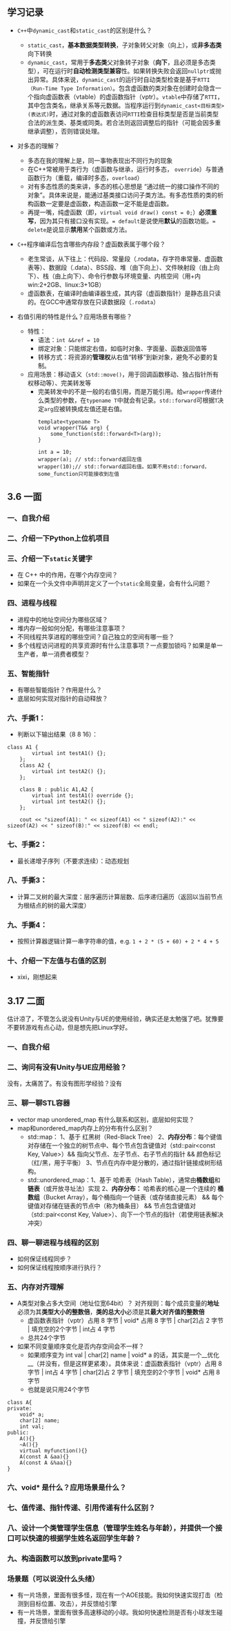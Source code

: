 ## 学习记录
- `C++`中`dynamic_cast`和`static_cast`的区别是什么？
  - `static_cast`，**基本数据类型转换**，子对象转父对象（向上），或**非多态类**向下转换
  - `dynamic_cast`，常用于**多态类**父对象转子对象（**向下**，且必须是多态类型），可在运行时**自动检测类型兼容**性。如果转换失败会返回`nullptr`或抛出异常。具体来说，`dynamic_cast`的运行时自动类型检查是基于`RTTI（Run-Time Type Information）`。包含虚函数的类对象在创建时会隐含一个指向虚函数表（vtable）的虚函数指针（vptr）。`vtable`中存储了`RTTI`，其中包含类名，继承关系等元数据。当程序运行到`dynamic_cast<目标类型>(表达式)`时，通过对象的虚函数表访问`RTTI`检查目标类型是否是当前类型合法的派生类、基类或同类。若合法则返回调整后的指针（可能会因多重继承调整），否则错误处理。

- 对多态的理解？
  - 多态在我的理解上是，同一事物表现出不同行为的现象
  - 在C++常被用于类行为（虚函数与继承，运行时多态， `override`）与普通函数行为（重载，编译时多态，`overload`）
  - 对有多态性质的类来讲，多态的核心思想是 “通过统一的接口操作不同的对象”。具体来说是，能通过基类接口访问子类方法。有多态性质的类的析构函数一定要是虚函数，构造函数一定不能是虚函数。
  - 再提一嘴，纯虚函数（即，`virtual void draw() const = 0;`）**必须重写**，因为其只有接口没有实现。`= default`是说使用**默认**的函数功能。`= delete`是说显示**禁用**某个函数或方法。

- `C++`程序编译后包含哪些内存段？虚函数表属于哪个段？
  - 老生常谈，从下往上：代码段、常量段（.rodata，存字符串常量、虚函数表等）、数据段（.data）、BSS段、堆（由下向上）、文件映射段（由上向下）、栈（由上向下）、命令行参数与环境变量、内核空间（用+内 win:2+2GB、linux:3+1GB）
  - 虚函数表，在编译时由编译器生成，其内容（虚函数指针）是静态且只读的。在GCC中通常存放在只读数据段（`.rodata`）

- 右值引用的特性是什么？应用场景有哪些？
  - 特性：
    - 语法：`int &&ref = 10`
    - 绑定对象：只能绑定右值，如临时对象、字面量、函数返回值等
    - 转移方式：将资源的**管理权**从右值“转移”到新对象，避免不必要的复制。
  - 应用场景：移动语义（`std::move()`，用于回调函数移动、独占指针所有权移动等）、完美转发等
    - 完美转发中的不是一般的右值引用，而是万能引用。给`wrapper`传递什么类型的参数，在`typename T`中就会有记录。`std::forward`可根据`T`决定`arg`应被转换成左值还是右值。
		```CXX
		template<typename T>
		void wrapper(T&& arg) {
		    some_function(std::forward<T>(arg));
		}
		
		int a = 10;
		wrapper(a); // std::forward返回左值
		wrapper(10);// std::forward返回右值。如果不用std::forward，some_function只可能接收到左值
		```
## 3.6 一面
### 一、自我介绍
### 二、介绍一下Python上位机项目
###  三、介绍一下`static`关键字
- 在 C++ 中的作用，在哪个内存空间？
- 如果在一个头文件中声明并定义了一个`static`全局变量，会有什么问题？
### 四、进程与线程
- 进程中的地址空间分为哪些区域？
- 堆内存一般如何分配，有哪些注意事项？
- 不同线程共享进程的哪些空间？自己独立的空间有哪一些？
- 多个线程访问进程的共享资源时有什么注意事项？一点要加锁吗？如果是单一生产者，单一消费者模型？
###  五、智能指针
- 有哪些智能指针？作用是什么？
- 底层如何实现对指针的自动释放？
###  六、手撕1：
- 判断以下输出结果（8 8 16）：
```CXX
class A1 {
		virtual int testA1() {};
	};
	class A2 {
		virtual int testA2() {};
	};

	class B : public A1,A2 {
		virtual int testA1() override {};
		virtual int testA2() {};
	};

	cout << "sizeof(A1): " << sizeof(A1) << " sizeof(A2):" << sizeof(A2) << " sizeof(B):" << sizeof(B) << endl;
```
###  七、手撕2：
- 最长递增子序列（不要求连续）：动态规划
###  八、手撕3：
- 计算二叉树的最大深度：层序遍历计算层数、后序递归遍历（返回以当前节点为根结点的树的最大深度）
###  九、手撕4：
- 按照计算器逻辑计算一串字符串的值，e.g. `1 + 2 * (5 + 60) + 2 * 4 + 5`
###  十、介绍一下左值与右值的区别
- xixi，刚想起来

## 3.17 二面
估计凉了，不管怎么说没有Unity与UE的使用经验，确实还是太勉强了吧。犹豫要不要转游戏有点心动，但是想先把Linux学好。
###  一、自我介绍
###  二、询问有没有Unity与UE应用经验？
没有，太痛苦了。有没有图形学经验？没有
###  三、聊一聊STL容器
- vector map unordered_map 有什么联系和区别，底层如何实现？
- map和unordered_map内存上的分布有什么区别？
  - std::map： 1、基于 红黑树（Red-Black Tree） 2、**内存分布**：每个键值对存储在一个独立的树节点中、每个节点包含键值对（std::pair<const Key, Value>）&& 指向父节点、左子节点、右子节点的指针 && 颜色标记（红/黑，用于平衡） 3、节点在内存中是分散的，通过指针链接成树形结构。
  - std::unordered_map：1、基于 哈希表（Hash Table），通常由**桶数组**和**链表**（或开放寻址法）实现   2、**内存分布：** 哈希表的核心是一个连续的 **桶数组**（Bucket Array），每个桶指向一个链表（或存储直接元素） && 每个键值对存储在链表的节点中（称为桶条目） &&  节点包含键值对（std::pair<const Key, Value>）、向下一个节点的指针（若使用链表解决冲突）
###  四、聊一聊进程与线程的区别
- 如何保证线程同步？
- 如何保证线程按顺序进行执行？
###  五、内存对齐理解
- A类型对象占多大空间（地址位宽64bit）？  对齐规则：每个成员变量的**地址**必须为其**类型大小的整数倍**，**类的总大小**必须是其**最大对齐值的整数倍**
  - 虚函数表指针（vptr）占用 8 字节 | void* 占用 8 字节 | char[2]占 2 字节 | 填充空的2个字节 | int占 4 字节
  - 总共24个字节
- 如果不同变量顺序变化是否内存空间会不一样？
  - 如果顺序变为 int val | char[2] name | void* a 的话，其实是一个__优化__（并没有，但是这样更紧凑）。具体来说：虚函数表指针（vptr）占用 8 字节 | int占 4 字节 | char[2]占 2 字节 | 填充空的2个字节 | void* 占用 8 字节
  - 也就是说只用24个字节
```CXX
class A{
private:
	void* a;
 	char[2] name;
  	int val;
public:
	A(){}
 	~A(){}
  	virtual myfunction(){}
  	A(const A &aa){}
    A(const A &%aa){}
}
```
###  六、void* 是什么？应用场景是什么？
###  七、值传递、指针传递、引用传递有什么区别？
###  八、设计一个类管理学生信息（管理学生姓名与年龄），并提供一个接口可以快速的根据学生姓名返回学生年龄？
###  九、构造函数可以放到private里吗？
###  场景题（可以说没什么头绪）
- 有一片场景，里面有很多怪，现在有一个AOE技能。我如何快速实现打击（检测到目标位置、攻击），并反馈给引擎
- 有一片场景，里面有很多高速移动的小球。我如何快速检测是否有小球发生碰撞，并反馈给引擎
















